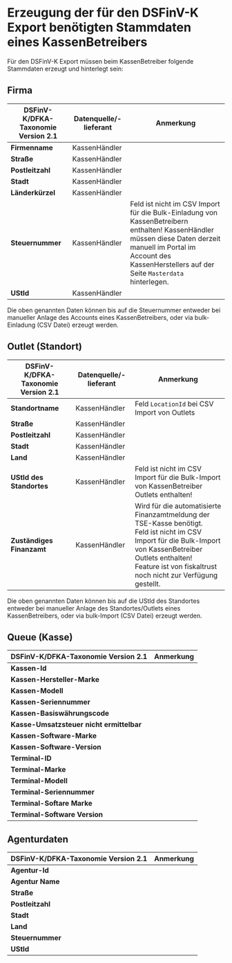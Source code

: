 # Erzeugung der für den DSFinV-K Export benötigten Stammdaten eines KassenBetreibers

Für den DSFinV-K Export müssen beim KassenBetreiber folgende Stammdaten erzeugt und hinterlegt sein:

## Firma

| DSFinV-K/DFKA-Taxonomie Version 2.1 | Datenquelle/-lieferant | Anmerkung                                                    |
| ----------------------------------- | ---------------------- | ------------------------------------------------------------ |
| **Firmenname**                      | KassenHändler          |                                                              |
| **Straße**                          | KassenHändler          |                                                              |
| **Postleitzahl**                    | KassenHändler          |                                                              |
| **Stadt**                           | KassenHändler          |                                                              |
| **Länderkürzel**                    | KassenHändler          |                                                              |
| **Steuernummer**                    | KassenHändler          | Feld ist nicht im CSV Import für die Bulk-Einladung von KassenBetreibern enthalten! KassenHändler müssen diese Daten derzeit manuell im Portal im Account des KassenHerstellers auf der Seite `Masterdata` hinterlegen. |
| **UStId**                           | KassenHändler          |                                                              |

Die oben genannten Daten können bis auf die Steuernummer entweder bei manueller Anlage des Accounts eines KassenBetreibers, oder via bulk-Einladung (CSV Datei) erzeugt werden.

## Outlet (Standort)

| DSFinV-K/DFKA-Taxonomie Version 2.1 | Datenquelle/-lieferant | Anmerkung                                                    |
| ----------------------------------- | ---------------------- | ------------------------------------------------------------ |
| **Standortname**                    | KassenHändler          | Feld `LocationId` bei CSV Import von Outlets                 |
| **Straße**                          | KassenHändler          |                                                              |
| **Postleitzahl**                    | KassenHändler          |                                                              |
| **Stadt**                           | KassenHändler          |                                                              |
| **Land**                            | KassenHändler          |                                                              |
| **UStId des Standortes**            | KassenHändler          | Feld ist nicht im CSV Import für die Bulk-Import von KassenBetreiber Outlets enthalten! |
| **Zuständiges Finanzamt**           | KassenHändler          | Wird für die automatisierte Finanzamtmeldung der TSE-Kasse benötigt. <br />Feld ist nicht im CSV Import für die Bulk-Import von KassenBetreiber Outlets enthalten!<br />Feature ist von fiskaltrust noch nicht zur Verfügung gestellt. |

Die oben genannten Daten können bis auf die UStId des Standortes entweder bei manueller Anlage des Standortes/Outlets eines KassenBetreibers, oder via bulk-Import (CSV Datei) erzeugt werden.



## Queue (Kasse)

| DSFinV-K/DFKA-Taxonomie Version 2.1      | Anmerkung |
| ---------------------------------------- | --------- |
| **Kassen-Id**                            |           |
| **Kassen-Hersteller-Marke**              |           |
| **Kassen-Modell**                        |           |
| **Kassen-Seriennummer**                  |           |
| **Kassen-Basiswährungscode**             |           |
| **Kasse-Umsatzsteuer nicht ermittelbar** |           |
| **Kassen-Software-Marke**                |           |
| **Kassen-Software-Version**              |           |
| **Terminal-ID**                          |           |
| **Terminal-Marke**                       |           |
| **Terminal-Modell**                      |           |
| **Terminal-Seriennummer**                |           |
| **Terminal-Softare Marke**               |           |
| **Terminal-Software Version**            |           |

## Agenturdaten

| DSFinV-K/DFKA-Taxonomie Version 2.1 | Anmerkung |
| ----------------------------------- | --------- |
| **Agentur-Id**                      |           |
| **Agentur Name**                    |           |
| **Straße**                          |           |
| **Postleitzahl**                    |           |
| **Stadt**                           |           |
| **Land**                            |           |
| **Steuernummer**                    |           |
| **UStId**                           |           |



